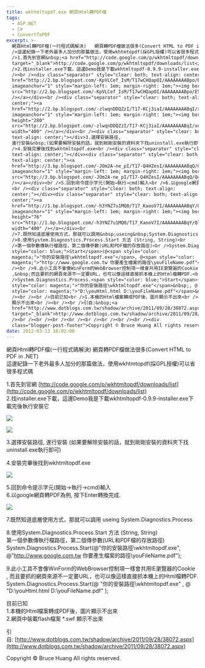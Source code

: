 ```yaml
---
title: wkhtmltopdf.exe 網頁Html轉PDF檔
tags:
  - ASP.NET
  - C#
  - ConvertToPDF
excerpt: >-
  網頁Html轉PDF檔(一行程式碼解決)   網頁轉PDF檔做法很多(Convert HTML to PDF in .NET)<br
  />這邊紀錄一下老外最多人加分的那篇做法，使用wkhtmtopdf(採GPL授權)可以省很多程式碼&nbsp; <br /><br
  />1.首先到官網&nbsp;<a href="http://code.google.com/p/wkhtmltopdf/downloads/list"
  target="_blank">http://code.google.com/p/wkhtmltopdf/downloads/list</a><br
  />2.找installer.exe下載，這邊Demo我是下載wkhtmltopdf-0.9.9-installer.exe下載完後執行安裝它 <br
  /><br /><div class="separator" style="clear: both; text-align: center;"><a
  href="http://2.bp.blogspot.com/-KpVLCef_IsM/T17wCHQapOI/AAAAAAAABpo/E5J5nXFttSI/s1600/ScreenHunter_01+Mar.+13+14.56.gif"
  imageanchor="1" style="margin-left: 1em; margin-right: 1em;"><img border="0"
  src="http://2.bp.blogspot.com/-KpVLCef_IsM/T17wCHQapOI/AAAAAAAABpo/E5J5nXFttSI/s1600/ScreenHunter_01+Mar.+13+14.56.gif"
  /></a></div><br /><div class="separator" style="clear: both; text-align:
  center;"><a
  href="http://2.bp.blogspot.com/-zlwqnDDQZzI/T17-KCj3iaI/AAAAAAAABqI/xeu2C0Jjibo/s1600/ScreenHunter_02+Mar.+13+14.57.gif"
  imageanchor="1" style="margin-left: 1em; margin-right: 1em;"><img border="0"
  height="280"
  src="http://2.bp.blogspot.com/-zlwqnDDQZzI/T17-KCj3iaI/AAAAAAAABqI/xeu2C0Jjibo/s400/ScreenHunter_02+Mar.+13+14.57.gif"
  width="400" /></a></div><br /><div class="separator" style="clear: both;
  text-align: center;"></div>3.選擇安裝路徑,
  進行安裝&nbsp;(如果要解除安裝的話，就到剛剛安裝的資料夾下找uninstall.exe執行即可)<br /><br
  />4.安裝完畢後找到wkhtmltopdf.exe<br /><div class="separator" style="clear: both;
  text-align: center;"></div><div class="separator" style="clear: both;
  text-align: center;"><a
  href="http://3.bp.blogspot.com/-JOm2A-ne_pI/T17-Q4HZesI/AAAAAAAABqQ/Qot3kCwXfco/s1600/ScreenHunter_07+Mar.+13+15.44.gif"
  imageanchor="1" style="margin-left: 1em; margin-right: 1em;"><img border="0"
  src="http://3.bp.blogspot.com/-JOm2A-ne_pI/T17-Q4HZesI/AAAAAAAABqQ/Qot3kCwXfco/s1600/ScreenHunter_07+Mar.+13+15.44.gif"
  /></a></div><br />5.回到命令提示字元(開始→執行→cmd)輸入<br />6.以google網頁轉PDF為例, 按下Enter轉換完成.
  <br /><div class="separator" style="clear: both; text-align:
  center;"></div><div class="separator" style="clear: both; text-align:
  center;"><a
  href="http://1.bp.blogspot.com/-h3YNZ7u1MQ0/T17_KaooV7I/AAAAAAAABqY/QlnHUlfD5BM/s1600/ScreenHunter_05+Mar.+13+15.41.gif"
  imageanchor="1" style="margin-left: 1em; margin-right: 1em;"><img border="0"
  height="76"
  src="http://1.bp.blogspot.com/-h3YNZ7u1MQ0/T17_KaooV7I/AAAAAAAABqY/QlnHUlfD5BM/s400/ScreenHunter_05+Mar.+13+15.41.gif"
  width="400" /></a></div><br
  />7.既然知道底層使用方式，那就可以調用&nbsp;useing&nbsp;System.Diagnostics.Process<br /><br
  />8.使用System.Diagnostics.Process.Start 方法 (String, String)<br
  />第一個參數傳執行檔路徑，第二個傳參數(URL和PDF檔的存放路徑)<br />System.Diagnostics.Process.<span
  style="color: blue;">Start</span>(@<span style="color:
  magenta;">"你的安裝路徑\wkhtmltopdf.exe"</span>, @<span style="color:
  magenta;">"http://www.google.com.tw 你要產生檔案的路徑\youFileName.pdf"</span>);<br
  /><br />9.此小工具不會像WinForm的WebBrowser控制項一樣會共用IE瀏覽器的Cookie
  ,&nbsp;而且要抓的網頁來源不一定要URL，也可以像這樣直接抓本機上的Html檔轉PDF.<br
  />System.Diagnostics.Process.<span style="color: blue;">Start</span>(@ <span
  style="color: magenta;">"你的安裝路徑\wkhtmltopdf.exe"</span>&nbsp;, @ <span
  style="color: magenta;">"D:\youHtml.html D:\youFileName.pdf"</span>&nbsp;);<br
  /><br /><br />目前已知<br />1.本機的Html檔案轉成PDF後，圖片顯示不出來<br />2.網頁中裝載flash檔案 *.swf
  顯示不出來<br /><br /><br />引自:&nbsp;<a
  href="http://www.dotblogs.com.tw/shadow/archive/2011/09/28/38072.aspx"
  target="_blank">http://www.dotblogs.com.tw/shadow/archive/2011/09/28/38072.aspx</a><br
  /><br /><br /><br /><br /><br /><br /><br /><br /><div
  class="blogger-post-footer">Copyright © Bruce Huang All rights reserved.</div>
date: 2012-03-13 16:02:00
---
```


網頁Html轉PDF檔(一行程式碼解決) 網頁轉PDF檔做法很多(Convert HTML to PDF in .NET)  
這邊紀錄一下老外最多人加分的那篇做法，使用wkhtmtopdf(採GPL授權)可以省很多程式碼   
  
1.首先到官網 [http://code.google.com/p/wkhtmltopdf/downloads/list](http://code.google.com/p/wkhtmltopdf/downloads/list)  
2.找installer.exe下載，這邊Demo我是下載wkhtmltopdf-0.9.9-installer.exe下載完後執行安裝它  
  

[![](http://2.bp.blogspot.com/-KpVLCef_IsM/T17wCHQapOI/AAAAAAAABpo/E5J5nXFttSI/s1600/ScreenHunter_01+Mar.+13+14.56.gif)](http://2.bp.blogspot.com/-KpVLCef_IsM/T17wCHQapOI/AAAAAAAABpo/E5J5nXFttSI/s1600/ScreenHunter_01+Mar.+13+14.56.gif)

  

[![](http://2.bp.blogspot.com/-zlwqnDDQZzI/T17-KCj3iaI/AAAAAAAABqI/xeu2C0Jjibo/s400/ScreenHunter_02+Mar.+13+14.57.gif)](http://2.bp.blogspot.com/-zlwqnDDQZzI/T17-KCj3iaI/AAAAAAAABqI/xeu2C0Jjibo/s1600/ScreenHunter_02+Mar.+13+14.57.gif)

  

3.選擇安裝路徑, 進行安裝 (如果要解除安裝的話，就到剛剛安裝的資料夾下找uninstall.exe執行即可)  
  
4.安裝完畢後找到wkhtmltopdf.exe  

[![](http://3.bp.blogspot.com/-JOm2A-ne_pI/T17-Q4HZesI/AAAAAAAABqQ/Qot3kCwXfco/s1600/ScreenHunter_07+Mar.+13+15.44.gif)](http://3.bp.blogspot.com/-JOm2A-ne_pI/T17-Q4HZesI/AAAAAAAABqQ/Qot3kCwXfco/s1600/ScreenHunter_07+Mar.+13+15.44.gif)

  
5.回到命令提示字元(開始→執行→cmd)輸入  
6.以google網頁轉PDF為例, 按下Enter轉換完成.  

[![](http://1.bp.blogspot.com/-h3YNZ7u1MQ0/T17_KaooV7I/AAAAAAAABqY/QlnHUlfD5BM/s400/ScreenHunter_05+Mar.+13+15.41.gif)](http://1.bp.blogspot.com/-h3YNZ7u1MQ0/T17_KaooV7I/AAAAAAAABqY/QlnHUlfD5BM/s1600/ScreenHunter_05+Mar.+13+15.41.gif)

  
7.既然知道底層使用方式，那就可以調用 useing System.Diagnostics.Process  
  
8.使用System.Diagnostics.Process.Start 方法 (String, String)  
第一個參數傳執行檔路徑，第二個傳參數(URL和PDF檔的存放路徑)  
System.Diagnostics.Process.Start(@"你的安裝路徑\\wkhtmltopdf.exe", @"http://www.google.com.tw 你要產生檔案的路徑\\youFileName.pdf");  
  
9.此小工具不會像WinForm的WebBrowser控制項一樣會共用IE瀏覽器的Cookie , 而且要抓的網頁來源不一定要URL，也可以像這樣直接抓本機上的Html檔轉PDF.  
System.Diagnostics.Process.Start(@ "你的安裝路徑\\wkhtmltopdf.exe" , @ "D:\\youHtml.html D:\\youFileName.pdf" );  
  
  
目前已知  
1.本機的Html檔案轉成PDF後，圖片顯示不出來  
2.網頁中裝載flash檔案 \*.swf 顯示不出來  
  
  
引自: [http://www.dotblogs.com.tw/shadow/archive/2011/09/28/38072.aspx](http://www.dotblogs.com.tw/shadow/archive/2011/09/28/38072.aspx)  
  
  
  
  
  
  
  
  

Copyright © Bruce Huang All rights reserved.
<!-- more -->
